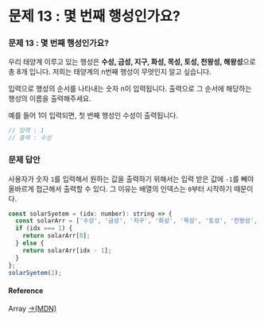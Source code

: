 # 문제 13 : 몇 번째 행성인가요?

### 문제 13 : 몇 번째 행성인가요?

우리 태양계 이루고 있는 행성은 **수성, 금성, 지구, 화성, 목성, 토성, 천왕성, 해왕성**으로 총 8개 입니다. 저희는 태양계의 n번째 행성이 무엇인지 알고 싶습니다.&#x20;

입력으로 행성의 순서를 나타내는  숫자 n이 입력됩니다. 출력으로 그 순서에 해당하는 행성의 이름을 출력해주세요.

예를 들어 1이 입력되면, 첫 번째 행성인 수성이 출력됩니다.

```javascript
// 입력 : 1
// 출력 : 수성
```

### 문제 답안

사용자가 숫자 `1`를 입력해서 원하는 값을 출력하기 위해서는 입력 받은 값에 `-1`를 빼야 올바르게 접근해서 출력할 수 있다. 그 이유는 배열의 인덱스는 `0`부터 시작하기 때문이다.&#x20;

```javascript
const solarSyetem = (idx: number): string => {
  const solarArr = ['수성', '금성', '지구', '화성', '목성', '토성', '천왕성', '해왕성'];
  if (idx === 1) {
    return solarArr[0];
  } else {
    return solarArr[idx - 1];
  }
};
solarSyetem(2);
```

#### Reference

Array [→(MDN)](https://developer.mozilla.org/ko/docs/Web/JavaScript/Reference/Global\_Objects/Array)
